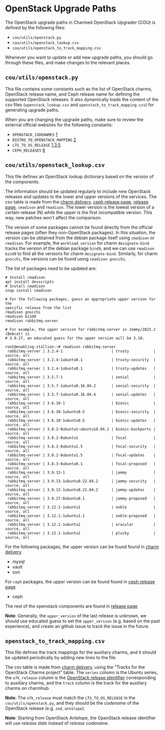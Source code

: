# OpenStack Upgrade Paths

The OpenStack upgrade paths in Charmed OpenStack Upgrader (COU) is defined by
the following files:

- `cou/utils/openstack.py`
- `cou/utils/openstack_lookup.csv`
- `cou/utils/openstack_to_track_mapping.csv`

Whenever you want to update or add new upgrade paths, you should go through
these files, and make changes to the relevant places.

## `cou/utils/openstack.py`

This file contains some constants such as the list of OpenStack charms,
OpenStack release name, and Ceph release name for defining the supported
OpenStack releases. It also dynamically loads the content of the csv files
(`openstack_lookup.csv` and `openstack_to_track_mapping.csv`) for generating
upgrade paths.

When you are changing the upgrade paths, make sure to review the external
official websites for the following constants:

- `OPENSTACK_CODENAMES` [1][1]
- `DISTRO_TO_OPENSTACK_MAPPING` [2][2]
- `LTS_TO_OS_RELEASE` [1][1],[3][3],[5][5]
- `CEPH_RELEASES` [6][6]

## `cou/utils/openstack_lookup.csv`

This file defines an OpenStack lookup dictionary based on the version of the
components.

The information should be updated regularly to include new OpenStack releases and
updates to the lower and upper versions of the services. The csv table is made
from the [charm delivery][5], [ceph release page][6], [release page][7],
`cmadison` and `rmadison`. The lower version is the lowest version of a certain
release (N) while the upper is the first incompatible version.  This way, new
patches won't affect the comparison.

The version of some packages cannot be found directly from the official release
pages (often they non-OpenStack packages). In this situation, the version can be
obtained from the debian package itself using `cmadison` or `rmadison`. For
example, the `workload_version` for charm `designate-bind` tracks the version of
the debian package `bind9`, and we can use `rmadison bind9` to find all the
versions for charm `designate-bind`. Similarly, for charm `gnocchi`, the
versions can be found using `cmadison gnocchi`.

The list of packages need to be updated are:

```shell
# Install rmadison
apt install devscripts
# Install cmadison
snap install cmadison

# For the following packages, guess an appropriate upper version for the
specific release from the list
rmadison gnocchi
rmadison bind9
rmadison rabbitmq-server

# For example, the upper version for rabbitmq-server in Jammy/2023.2 (Bobcat) is
# 3.9.27, an educated guess for the upper version will be 3.10.

root@enabling-stallion:~# rmadison rabbitmq-server
 rabbitmq-server | 3.2.4-1                      | trusty           | source, all
 rabbitmq-server | 3.2.4-1ubuntu0.1             | trusty-security  | source, all
 rabbitmq-server | 3.2.4-1ubuntu0.1             | trusty-updates   | source, all
 rabbitmq-server | 3.5.7-1                      | xenial           | source, all
 rabbitmq-server | 3.5.7-1ubuntu0.16.04.2       | xenial-security  | source, all
 rabbitmq-server | 3.5.7-1ubuntu0.16.04.4       | xenial-updates   | source, all
 rabbitmq-server | 3.6.10-1                     | bionic           | source, all
 rabbitmq-server | 3.6.10-1ubuntu0.5            | bionic-security  | source, all
 rabbitmq-server | 3.6.10-1ubuntu0.5            | bionic-updates   | source, all
 rabbitmq-server | 3.8.2-0ubuntu1~ubuntu18.04.1 | bionic-backports | source, all
 rabbitmq-server | 3.8.2-0ubuntu1               | focal            | source, all
 rabbitmq-server | 3.8.2-0ubuntu1.5             | focal-security   | source, all
 rabbitmq-server | 3.8.2-0ubuntu1.5             | focal-updates    | source, all
 rabbitmq-server | 3.8.3-0ubuntu0.1             | focal-proposed   | source, all
 rabbitmq-server | 3.9.13-1                     | jammy            | source, all
 rabbitmq-server | 3.9.13-1ubuntu0.22.04.2      | jammy-security   | source, all
 rabbitmq-server | 3.9.13-1ubuntu0.22.04.2      | jammy-updates    | source, all
 rabbitmq-server | 3.9.27-0ubuntu0.1            | jammy-proposed   | source, all
 rabbitmq-server | 3.12.1-1ubuntu1              | noble            | source, all
 rabbitmq-server | 3.12.1-1ubuntu1.1            | noble-proposed   | source, all
 rabbitmq-server | 3.12.1-1ubuntu2              | oracular         | source, all
 rabbitmq-server | 3.12.1-1ubuntu2              | plucky           | source, all
```

For the following packages, the upper version can be found found in [charm
delivery][5]
- mysql
- vault
- ovn

For `ceph` packages, the upper version can be found found in [ceph release
page][6]
- ceph

The rest of the openstack components are found in [release page][7]

**Note**: Generally, the `upper_version` of the last release is unknown, we
should use educated guess to set the `upper_version` (e.g. based on the past
experience), and create an github issue to track the issue in the future.

## `openstack_to_track_mapping.csv`

This file defines the track mappings for the auxiliary charms, and it should be
updated periodically by adding new lines to the file.

The csv table is made from [charm delivery][5], using the "Tracks for the
OpenStack Charms project" table. The `series` column is the Ubuntu series, the
`o7k_release` column is the [OpenStack release identifier][1] corresponding to
auxiliary charms, and the `track` column is the track for the auxiliary charms
on charmhub.

**Note**: The `o7k_release` must match the `LTS_TO_OS_RELEASE` in the
`cou/utils/openstack.py`, and they should be the *codename* of the OpenStack
release (e.g. `zed`, `antelope`).

**Note**: Starting from OpenStack Antelope, the OpenStack release identifier
will use *release date* instead of *release codename*.


[1]: https://governance.openstack.org/tc/reference/release-naming.html
[2]: https://ubuntu.com/about/release-cycle#ubuntu
[3]: https://ubuntu.com/openstack/docs/supported-versions
[5]: https://docs.openstack.org/charm-guide/latest/project/charm-delivery.html#tracks-for-the-openstack-charms-project
[6]: https://docs.ceph.com/en/latest/releases/
[7]: https://releases.openstack.org/

